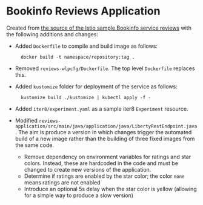 # Bookinfo Reviews Application

Created from [the source of the Istio sample Bookinfo service reviews](https://github.com/istio/istio/tree/master/samples/bookinfo/src/reviews) with the following additions and changes:

- Added `Dockerfile` to compile and build image as follows:

        docker build -t namespace/repository:tag .

- Removed `reviews-wlpcfg/Dockerfile`. The top level `Dockerfile` replaces this.
- Added `kustomize` folder for deployment of the service as follows:

        kustomize build ./kustomize | kubectl apply -f -

- Added `iter8/experiment.yaml` as a sample iter8 `Experiment` resource.
- Modified `reviews-application/src/main/java/application/java/LibertyRestEndpoint.java`. The aim is produce a version in which changes trigger the automated build of a new image rather than the building of three fixed images from the same code.
    - Remove dependency on environment variables for ratings and star colors. Instead, these are hardcoded in the code and must be changed to create new versions of the application. 
    - Determine if ratings are enabled by the star color; the color `none` means ratings are not enabled
    - Introduce an optional 5s delay when the star color is yellow (allowing for a simple way to produce a slow version)

